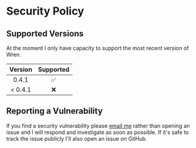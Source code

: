 # Security Policy

## Supported Versions

At the moment I only have capacity to support the most recent version of Wren.

| Version | Supported          |
| :-----: | :----------------: |
| 0.4.1   | :white_check_mark: |
| < 0.4.1 | :x:                |

## Reporting a Vulnerability

If you find a security vulnerability please [email me](mailto:jfogg@duck.com) rather than opening an issue and I will respond and investigate as soon as possible. If it's safe to track the issue publicly I'll also open an issue on GitHub.

